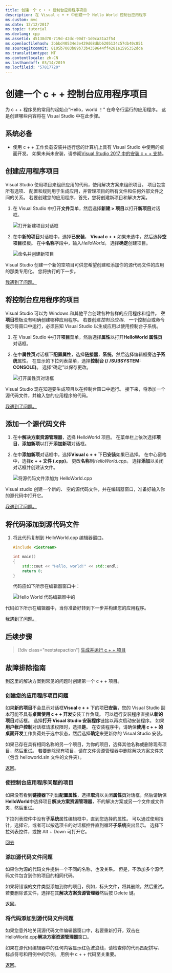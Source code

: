 ```yaml
---
title: 创建一个 c + + 控制台应用程序项目
description: 在 Visual c + + 中创建一个 Hello World 控制台应用程序
ms.custom: mvc
ms.date: 12/12/2017
ms.topic: tutorial
ms.devlang: cpp
ms.assetid: 45138d70-719d-42dc-90d7-1d0ca31a2f54
ms.openlocfilehash: 3bbbd40534e3e429d68dbb6205134c57db40c851
ms.sourcegitcommit: 8105b7003b89b73b4359644ff4281e1595352dda
ms.translationtype: MT
ms.contentlocale: zh-CN
ms.lasthandoff: 03/14/2019
ms.locfileid: "57817720"
---
```

# <a name="create-a-c-console-app-project"></a>创建一个 c + + 控制台应用程序项目

为 c + + 程序员的常用的起始点"Hello，world ！" 在命令行运行的应用程序。 这是创建哪些内容将在 Visual Studio 中在此步骤。

## <a name="prerequisites"></a>系统必备

- 使用 c + + 工作负载安装并运行您的计算机上具有 Visual Studio 中使用的桌面开发。 如果未尚未安装，请参阅[Visual Studio 2017 中的安装 c + + 支持](vscpp-step-0-installation.md)。

## <a name="create-your-app-project"></a>创建应用程序项目

Visual Studio 使用项目来组织应用的代码，使用解决方案来组织项目。 项目包含所有选项、 配置和规则用于生成应用，并管理项目的所有文件和任何外部文件之间的关系。 若要创建您的应用程序，首先，您将创建新项目和解决方案。

1. 在 Visual Studio 中打开**文件**菜单，然后选择**新建 > 项目**以打开**新项目**对话框。

   ![打开新建项目对话框](media/vscpp-file-new-project.gif "打开新建项目对话框")

1. 在中**新的项目**对话框中，选择**已安装**， **Visual c + +** 如果未选中，然后选择**空项目**模板。 在中**名称**字段中，输入*HelloWorld*。 选择**确定**创建项目。

   ![命名并创建新项目](media/vscpp-concierge-project-name-callouts.png "名称并创建新项目")

Visual Studio 创建一个新的空项目可供您希望创建和添加你的源代码文件的应用的那类专用化。 您将执行的下一步。

[我遇到了问题。](#create-your-app-project-issues)

## <a name="make-your-project-a-console-app"></a>将控制台应用程序的项目

Visual Studio 可以为 Windows 和其他平台创建各种各样的应用程序和组件。 **空项目**模板没有明确创建哪种应用程序。 若要创建*控制台应用*、 一个控制台或命令提示符窗口中运行，必须告知 Visual Studio 以生成应用以使用控制台子系统。

1. 在 Visual Studio 中打开**项目**菜单，然后选择**属性**以打开**HelloWorld 属性页**对话框。

1. 在中**属性页**对话框下**配置属性**，选择**链接器**，**系统**，然后选择编辑框旁边**子系统**属性。 在显示的下拉列表菜单，选择**控制台 (/ /SUBSYSTEM: CONSOLE)**。 选择“确定”以保存更改。

   ![打开属性页对话框](media/vscpp-properties-linker-subsystem.gif "打开属性页对话框")

Visual Studio 现在知道要生成项目以在控制台窗口中运行。 接下来，将添加一个源代码文件，并输入您的应用程序的代码。

[我遇到了问题。](#make-your-project-a-console-app-issues)

## <a name="add-a-source-code-file"></a>添加一个源代码文件

1. 在中**解决方案资源管理器**，选择 HelloWorld 项目。 在菜单栏上依次选择**项目**，**添加新项**以打开**添加新项**对话框。

1. 在中**添加新项**对话框中，选择**Visual c + +** 下**已安装**如果已选择。 在中心窗格中，选择**c + + 文件 (.cpp)**。 更改**名称**到*HelloWorld.cpp*。 选择**添加**以关闭对话框并创建该文件。

   ![将源代码文件添加为 HelloWorld.cpp](media/vscpp-add-new-item.gif "为 HelloWorld.cpp 添加源文件")

Visual studio 创建一个新的、 空的源代码文件，并在编辑器窗口，准备好输入你的源代码中打开它。

[我遇到了问题。](#add-a-source-code-file-issues)

## <a name="add-code-to-the-source-file"></a>将代码添加到源代码文件

1. 将此代码复制到 HelloWorld.cpp 编辑器窗口。

   ```cpp
   #include <iostream>

   int main()
   {
       std::cout << "Hello, world!" << std::endl;
       return 0;
   }
   ```

   代码应如下所示在编辑器窗口中：

   ![Hello World 代码编辑器中的](media/vscpp-hello-world-editor.png "编辑器中的 Hello World 代码")

代码如下所示在编辑器中，当你准备好转到下一步并构建您的应用程序。

[我遇到了问题。](#add-a-source-code-file-issues)

## <a name="next-steps"></a>后续步骤

> [!div class="nextstepaction"]
> [生成并运行 c + + 项目](vscpp-step-2-build.md)

## <a name="troubleshooting-guide"></a>故障排除指南

到这里的解决方案到常见的问题时创建第一个 c + + 项目。

### <a name="create-your-app-project-issues"></a>创建您的应用程序项目问题

如果**新的项目**不会显示对话框**Visual c + +** 下的项**已安装**，您的 Visual Studio 副本可能不具有**桌面使用 c + + 开发**安装工作负载。 可以运行安装程序直接从**新的项目**对话框。 选择**打开 Visual Studio 安装程序**链接以再次启动安装程序。 如果**用户帐户控制**对话框请求权限时，选择**是**。 在安装程序中，请确保**使用 c + + 的桌面开发**工作负荷处于选中状态，然后选择**确定**来更新你的 Visual Studio 安装。

如果已存在具有相同名称的另一个项目，为你的项目，选择其他名称或删除现有项目，然后重试。 若要删除现有项目，请在文件资源管理器中删除解决方案文件夹 （包含 helloworld.sln 文件的文件夹）。

[返回](#create-your-app-project)。

### <a name="make-your-project-a-console-app-issues"></a>使控制台应用程序问题的项目

如果没有看到**链接器**下列出**配置属性**，选择**取消**以关闭**属性页**对话框，然后请确保**HelloWorld**中选择项目**解决方案资源管理器**，不的解决方案或另一个文件或文件夹，然后重试。

下拉列表控件中没有**子系统**属性编辑框中，直到您选择的属性。 可以通过使用指针，选择它，或者可以按选项卡的对话框控件直到循环**子系统**突出显示。 选择下拉列表控件，或按 Alt + Down 可打开它。

[回去](#make-your-project-a-console-app)

### <a name="add-a-source-code-file-issues"></a>添加源代码文件问题

如果你为源的代码文件提供一个不同的名称，也没关系。 但是，不添加多个源代码文件包含到你的项目的相同代码。

如果将错误的文件类型添加到你的项目，例如，标头文件，将其删除，然后重试。 若要删除该文件，选择在其**解决方案资源管理器**然后按 Delete 键。

[返回](#add-a-source-code-file)。

### <a name="add-code-to-the-source-file-issues"></a>将代码添加到源代码文件问题

如果您意外地关闭源代码文件编辑器窗口中，若要重新打开，双击在 HelloWorld.cpp**解决方案资源管理器**窗口。

如果在源代码编辑器中的任何内容显示红色波浪线，请检查你的代码匹配拼写、 标点符号和用例中的示例。 用例中 c + + 代码至关重要。

[返回](#add-code-to-the-source-file)。

<iframe src="" height="0" width="0" frameborder="0" name="frameTarget" />
